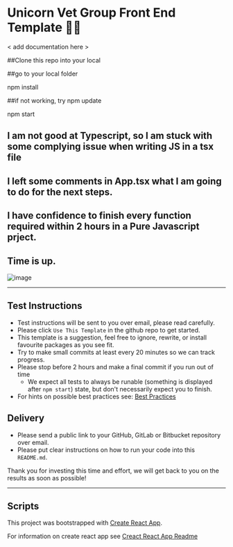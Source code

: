 # Unicorn Vet Group Front End Template 🦄🚀

< add documentation here >

##Clone this repo into your local 

##go to your local folder

npm install

##if not working, try npm update

npm start

## I am not good at Typescript, so I am stuck with some complying issue when writing JS in a tsx file 
## I left some comments in App.tsx  what I am going to do for the next steps.
## I have confidence to finish every function required within 2 hours in a Pure Javascript prject.
## Time is up.

![image](https://github.com/sd6245908/vetradar/blob/master/public/images/screen.png)

---

## Test Instructions

- Test instructions will be sent to you over email, please read carefully.
- Please click `Use This Template` in the github repo to get started.
- This template is a suggestion, feel free to ignore, rewrite, or install favourite packages as you see fit.
- Try to make small commits at least every 20 minutes so we can track progress.
- Please stop before 2 hours and make a final commit if you run out of time
  - We expect all tests to always be runable (something is displayed after `npm start`) state, but don't necessarily expect you to finish.
- For hints on possible best practices see: [Best Practices](./Best_Practices.md)

## Delivery

- Please send a public link to your GitHub, GitLab or Bitbucket repository over email.
- Please put clear instructions on how to run your code into this `README.md`.

Thank you for investing this time and effort, we will get back to you on the results as soon as possible!

---

## Scripts

This project was bootstrapped with [Create React App](https://github.com/facebook/create-react-app).

For information on create react
app see [Creact React App Readme](./Create_React_App.md)
